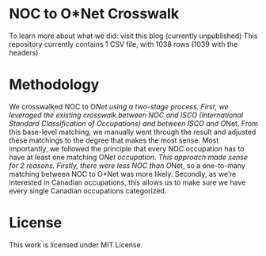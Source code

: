 # NOC to O*Net Crosswalk
To learn more about what we did: visit this blog (currently unpublished)
This repository currently contains 1 CSV file, with 1038 rows (1039 with the headers)

# Methodology
We crosswalked NOC to O*Net using a two-stage process. First, we leveraged the existing crosswalk between NOC and ISCO (International Standard Classification of Occupations) and between ISCO and O*Net. From this base-level matching, we manually went through the result and adjusted these matchings to the degree that makes the most sense. Most importantly, we followed the principle that every NOC occupation has to have at least one matching O*Net occupation. This approach made sense for 2 reasons. Firstly, there were less NOC than O*Net, so a one-to-many matching between NOC to O*Net was more likely. Secondly, as we’re interested in Canadian occupations, this allows us to make sure we have every single Canadian occupations categorized.

# License
This work is licensed under MIT License.
